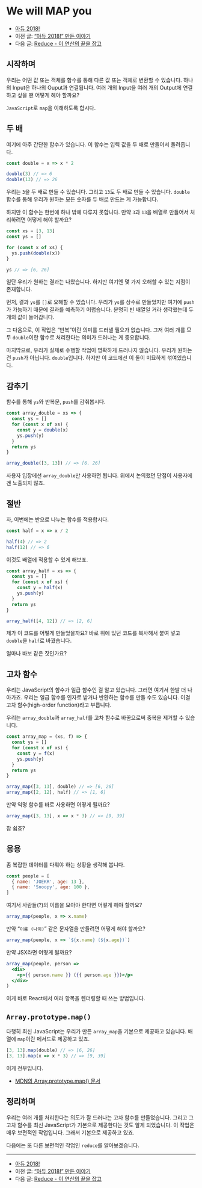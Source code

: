 # We will MAP you

- [아듀 2018!](https://adieu2018.ahastudio.com/)
- 이전 글: [“아듀 2018!” 만든 이야기](http://j.mp/2Rsoj9s)
- 다음 글: [Reduce - 이 연산의 끝을 잡고](http://j.mp/2Q9gSXX)

## 시작하며

우리는 어떤 값 또는 객체를 함수를 통해 다른 값 또는 객체로 변환할 수 있습니다.
하나의 Input은 하나의 Ouput과 연결됩니다.
여러 개의 Input을 여러 개의 Output에 연결하고 싶을 땐 어떻게 헤야 할까요?

`JavaScript`로 `map`을 이해하도록 합시다.

## 두 배

여기에 아주 간단한 함수가 있습니다.
이 함수는 입력 값을 두 배로 만들어서 돌려줍니다.

```javascript
const double = x => x * 2

double(3) // => 6
double(13) // => 26
```

우리는 `3`을 두 배로 만들 수 있습니다. 그리고 `13`도 두 배로 만들 수 있습니다.
`double` 함수를 통해 우리가 원하는 모든 숫자를 두 배로 만드는 게 가능합니다.

하지만 이 함수는 한번에 하나 밖에 다루지 못합니다.
만약 `3`과 `13`을 배열로 만들어서 처리하려면 어떻게 해야 할까요?

```javascript
const xs = [3, 13]
const ys = []

for (const x of xs) {
  ys.push(double(x))
}

ys // => [6, 26]
```

일단 우리가 원하는 결과는 나왔습니다.
하지만 여기엔 몇 가지 오해할 수 있는 지점이 존재합니다.

먼저, 결과 `ys`를 `[]`로 오해할 수 있습니다.
우리가 `ys`를 상수로 만들었지만 여기에 `push`가 가능하기 때문에
결과를 예측하기 어렵습니다.
분명히 빈 배열일 거라 생각했는데 두 개의 값이 들어갑니다.

그 다음으로, 이 작업은 “반복”이란 의미를 드러낼 필요가 없습니다.
그저 여러 개를 모두 `double`이란 함수로 처리한다는
의미가 드러나는 게 중요합니다.

마지막으로, 우리가 실제로 수행할 작업이 명확하게 드러나지 않습니다.
우리가 원하는 건 `push`가 아닙니다. `double`입니다.
하지만 이 코드에선 이 둘이 미묘하게 섞여있습니다.

## 감추기

함수를 통해 `ys`와 반복문, `push`를 감춰봅시다.

```javascript
const array_double = xs => {
  const ys = []
  for (const x of xs) {
    const y = double(x)
    ys.push(y)
  }
  return ys
}

array_double([3, 13]) // => [6. 26]
```

사용자 입장에선 `array_double`만 사용하면 됩니다.
위에서 논의했던 단점이 사용자에겐 노출되지 않죠.

## 절반

자, 이번에는 반으로 나누는 함수를 적용합시다.

```javascript
const half = x => x / 2

half(4) // => 2
half(12) // => 6
```

이것도 배열에 적용할 수 있게 해보죠.

```javascript
const array_half = xs => {
  const ys = []
  for (const x of xs) {
    const y = half(x)
    ys.push(y)
  }
  return ys
}

array_half([4, 12]) // => [2, 6]
```

제가 이 코드를 어떻게 만들었을까요?
바로 위에 있던 코드를 복사해서 붙여 넣고 `double`을 `half`로 바꿨습니다.

얼마나 바보 같은 짓인가요?

## 고차 함수

우리는 JavaScript의 함수가 일급 함수인 걸 알고 있습니다.
그러면 여기서 한발 더 나아가죠.
우리는 일급 함수를 인자로 받거나 반환하는 함수를 만들 수도 있습니다.
이걸 고차 함수(high-order function)라고 부릅니다.

우리는 `array_double`과 `array_half`를 고차 함수로 바꿈으로써
중복을 제거할 수 있습니다.

```javascript
const array_map = (xs, f) => {
  const ys = []
  for (const x of xs) {
    const y = f(x)
    ys.push(y)
  }
  return ys
}

array_map([3, 13], double) // => [6, 26]
array_map([2, 12], half) // => [1, 6]
```

만약 익명 함수를 바로 사용하면 어떻게 될까요?

```javascript
array_map([3, 13], x => x * 3) // => [9, 39]
```

참 쉽죠?

## 응용

좀 복잡한 데이터를 다뤄야 하는 상황을 생각해 봅니다.

```javascript
const people = [
  { name: 'JOEKR', age: 13 },
  { name: 'Snoopy', age: 100 },
]
```

여기서 사람들(?)의 이름을 모아야 한다면 어떻게 헤야 할까요?

```javascript
array_map(people, x => x.name)
```

만약 “`이름 (나이)`” 같은 문자열을 만들려면 어떻게 해야 할까요?

```javascript
array_map(people, x => `${x.name} (${x.age})`)
```

만약 JSX라면 어떻게 될까요?

```jsx
array_map(people, person =>
  <div>
    <p>{{ person.name }} ({{ person.age }})</p>
  </div>
)
```

이게 바로 React에서 여러 항목을 렌더링할 때 쓰는 방법입니다.

## `Array.prototype.map()`

다행히 최신 JavaScript는 우리가 만든 `array_map`을 기본으로 제공하고 있습니다.
배열에 `map`이란 메서드로 제공하고 있죠.

```javascript
[3, 13].map(double) // => [6, 26]
[3, 13].map(x => x * 3) // => [9, 39]
```

이게 전부입니다.

- [MDN의 Array.prototype.map() 문서](http://j.mp/2Q7Fb8U)

## 정리하며

우리는 여러 개를 처리한다는 의도가 잘 드러나는 고차 함수를 만들었습니다.
그리고 그 고차 함수를 최신 JavaScript가
기본으로 제공한다는 것도 알게 되었습니다.
이 작업은 매우 보편적인 작업입니다. 그래서 기본으로 제공하고 있죠.

다음에는 또 다른 보편적인 작업인 `reduce`를 알아보겠습니다.

---

- [아듀 2018!](https://adieu2018.ahastudio.com/)
- 이전 글: [“아듀 2018!” 만든 이야기](http://j.mp/2Rsoj9s)
- 다음 글: [Reduce - 이 연산의 끝을 잡고](http://j.mp/2Q9gSXX)
